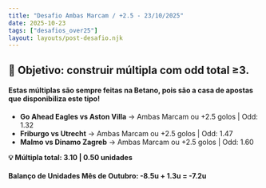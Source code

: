 ```yaml
---
title: "Desafio Ambas Marcam / +2.5 - 23/10/2025"
date: 2025-10-23
tags: ["desafios_over25"]
layout: layouts/post-desafio.njk
---
```


## 🎯 Objetivo: construir múltipla com odd total ≥3.

#### Estas múltiplas são sempre feitas na Betano, pois são a casa de apostas que disponibiliza este tipo!

- **Go Ahead Eagles vs Aston Villa** → Ambas Marcam ou +2.5 golos | Odd: 1.32 
- **Friburgo vs Utrecht** → Ambas Marcam ou +2.5 golos | Odd: 1.47 
- **Malmo vs Dinamo Zagreb** → Ambas Marcam ou +2.5 golos | Odd: 1.60 

**💡 Múltipla total: 3.10 | 0.50 unidades** 

#### Balanço de Unidades Mês de Outubro: -8.5u + 1.3u = -7.2u
